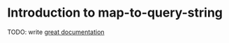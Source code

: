 # Introduction to map-to-query-string

TODO: write [great documentation](http://jacobian.org/writing/great-documentation/what-to-write/)
